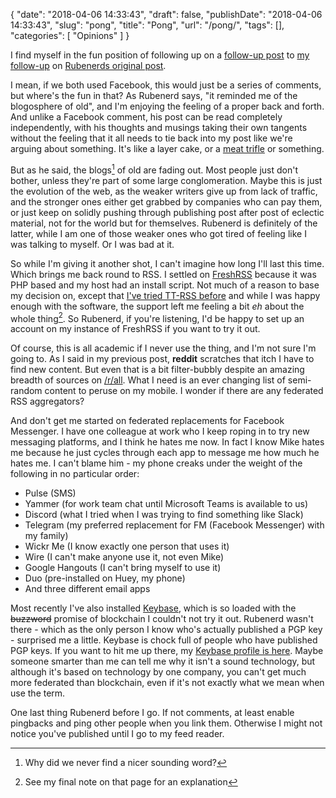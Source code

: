 {
    "date": "2018-04-06 14:33:43",
    "draft": false,
    "publishDate": "2018-04-06 14:33:43",
    "slug": "pong",
    "title": "Pong",
    "url": "\/pong\/",
    "tags": [],
    "categories": [
        "Opinions"
    ]
}

I find myself in the fun position of following up on a [follow-up post](https://rubenerd.com/replacing-social-networks-with-rss/) to [my follow-up](/software-death/) on [Rubenerds original post](https://rubenerd.com/goodbye-digg-reader/).

I mean, if we both used Facebook, this would just be a series of comments, but where's the fun in that? As Rubenerd says, "it reminded me of the blogosphere of old", and I'm enjoying the feeling of a proper back and forth. And unlike a Facebook comment, his post can be read completely independently, with his thoughts and musings taking their own tangents without the feeling that it all needs to tie back into my post like we're arguing about something. It's like a layer cake, or a [meat trifle](https://youtu.be/G08pqAaJi5k?t=8s) or something.

But as he said, the blogs[^nicer] of old are fading out. Most people just don't bother, unless they're part of some large conglomeration. Maybe this is just the evolution of the web, as the weaker writers give up from lack of traffic, and the stronger ones either get grabbed by companies who can pay them, or just keep on solidly pushing through publishing post after post of eclectic material, not for the world but for themselves. Rubenerd is definitely of the latter, while I am one of those weaker ones who got tired of feeling like I was talking to myself. Or I was bad at it.

So while I'm giving it another shot, I can't imagine how long I'll last this time. Which brings me back round to RSS. I settled on [FreshRSS](https://freshrss.org/) because it was PHP based and my host had an install script. Not much of a reason to base my decision on, except that [I've tried TT-RSS before](/make-tiny-tiny-rss-look-and-behave-like-google-reader/) and while I was happy enough with the software, the support left me feeling a bit *eh* about the whole thing[^eh]. So Rubenerd, if you're listening, I'd be happy to set up an account on my instance of FreshRSS if you want to try it out.

Of course, this is all academic if I never use the thing, and I'm not sure I'm going to. As I said in my previous post, **reddit** scratches that itch I have to find new content. But even that is a bit filter-bubbly despite an amazing breadth of sources on [/r/all](//reddit.com/r/all). What I need is an ever changing list of semi-random content to peruse on my mobile. I wonder if there are any federated RSS aggregators?

And don't get me started on federated replacements for Facebook Messenger. I have one colleague at work who I keep roping in to try new messaging platforms, and I think he hates me now. In fact I know Mike hates me because he just cycles through each app to message me how much he hates me. I can't blame him - my phone creaks under the weight of the following in no particular order:

-   Pulse (SMS)
-   Yammer (for work team chat until Microsoft Teams is available to us)
-   Discord (what I tried when I was trying to find something
    like Slack)
-   Telegram (my preferred replacement for FM (Facebook Messenger) with
    my family)
-   Wickr Me (I know exactly one person that uses it)
-   Wire (I can't make anyone use it, not even Mike)
-   Google Hangouts (I can't bring myself to use it)
-   Duo (pre-installed on Huey, my phone)
-   And three different email apps

Most recently I've also installed [Keybase](//keybase.io), which is so loaded with the ~~buzzword~~ promise of blockchain I couldn't not try it out. Rubenerd wasn't there - which as the only person I know who's actually published a PGP key - surprised me a little. Keybase is chock full of people who have published PGP keys. If you want to hit me up there, my [Keybase profile is here](https://keybase.io/screenbeard). Maybe someone smarter than me can tell me why it isn't a sound technology, but although it's based on technology by one company, you can't get much more federated than blockchain, even if it's not exactly what we mean when use the term.

One last thing Rubenerd before I go. If not comments, at least enable pingbacks and ping other people when you link them. Otherwise I might not notice you've published until I go to my feed reader.

[^nicer]:Why did we never find a nicer sounding word?
[^eh]:See my final note on that page for an explanation